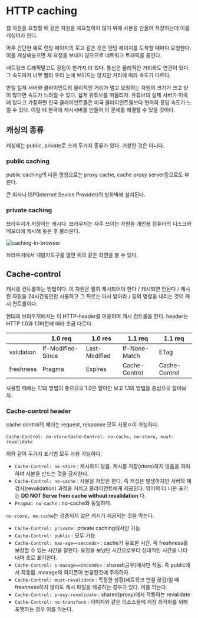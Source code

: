 # HTTP caching

웹 자원을 요청할 때 같은 자원을 재요청하지 않기 위해 사본을 만들어 저장하는데 이를 캐싱이라 한다.

아주 간단한 예로 랜딩 페이지의 로고 같은 것은 랜딩 페이지를 도착할 때마다 요청한다. 이를 캐싱해놓으면 재 요청을 보내지 않으므로 네트워크 트래픽을 줄인다.

네트워크 트래픽말고도 장점이 한가지 더 있다.
통신은 물리적인 거리와도 연관이 있다. 그 속도마저 너무 빨라 우리 눈에 보이지는 않지만 거리에 따라 속도가 다르다.

만일 실제 서버와 클라이언트의 물리적인 거리가 멀고 요청하는 자원의 크기가 크고 양이 많다면 속도가 느려질 수 있다.
쉽게 유튜브를 떠올리자.
유튜브의 실제 서버가 미국에 있다고 가정하면 한국 클라이언트들은 미국 클라이언트들보다 현저히 응답 속도가 느릴 수 있다.
이럴 때 한국에 캐시서버를 만들어 이 문제를 해결할 수 있을 것이다.

## 캐싱의 종류

캐싱에는 public, private로 크게 두가지 종류가 있다. 거창한 것은 아니다.

### public caching

public caching의 다른 명칭으로는 proxy cache, cache proxy server등으로도 부른다.

큰 회사나 ISP(Internet Sevice Provider)의 방화벽에 설치된다.

### private caching

브라우저가 저장하는 캐시다. 브라우저는 자주 쓰이는 자원을 개인용 컴퓨터의 디스크와 메모리에 캐시해 놓은 후 불러온다.

![caching-in-browser](https://user-images.githubusercontent.com/24724691/61453854-32920980-a99a-11e9-91ba-728a2aaf2e18.PNG)

브라우저에서 개발자도구를 열면 위와 같은 화면을 볼 수 있다.

## Cache-control

캐시를 컨트롤하는 방법이다. 이 자원은 필히 캐시되어야 한다 / 캐시되면 안된다 / 캐시된 자원을 24시간동안만 사용하고 그 뒤로는 다시 받아라 / 등의 명령을 내리는 것이 캐시 컨트롤이다.

현대의 브라우저에서는 이 HTTP-header를 이용하여 캐시 컨트롤을 한다.
header는 HTTP 1.0과 1.1버전에 따라 조금 다르다.

|            | 1.0 req           | 1.0 res       | 1.1 req       | 1.1 req       |
| ---------- | ----------------- | ------------- | ------------- | ------------- |
| validation | If-Modified-Since | Last-Modified | If-None-Match | ETag          |
| freshness  | Pragma            | Expires       | Cache-Control | Cache-Control |

사용할 때에는 1.1의 방법이 좋으므로 1.0은 알아만 보고 1.1의 방법을 중심으로 알아보자.

### Cache-control header

cache control의 헤더는 request, response 모두 사용ㅇ이 가능하다.

`Cache-Control: no-store`
`Cache-Control: no-cache, no-store, must-revalidate`

위와 같이 두가지 표기법 모두 사용 가능하다.

- `Cache-Control: no-store` : 캐시하지 않음. 캐시를 저장(store)하지 않음을 의미하며 사본을 만드는 것을 금지한다.
- `Cache-Control: no-cache` : 사본을 저장은 한다. 즉 캐싱은 발생하지만 서버와 재검사(revalidation) 과정을 거치고 클라이언트에게 제공된다. 영어의 더 나은 표기는 **DO NOT Serve from cache without revalidation** 다.
- `Pragma: no-cache` : no-cache와 동일하다.

`no-store, no-cache`는 검증되지 않은 캐시가 제공되는 것을 막는다.

- `Cache-Control: private` : private caching에서만 가능
- `Cache-Control: public` : 모두 가능
- `Cache-Control: max-age=<seconds>` : cache가 유효한 시간. 즉 freshness를 보장할 수 있는 시간을 말한다. 요청을 보냈던 시간으로부터 상대적인 시간을 나타내며 초로 표기한다.
- `Cache-Control: s-maxage=<seconds>` : shared(공유)에서만 작동. 즉 public에서 작동함. maxage의 하이픈이 변경된것에 주의하자.
- `Cache-Control: must-revalidate` : 특정한 상황(네트워크 연결 끊김)일 때 freshness하지 않아도 캐시 파일을 제공하는 경우가 있다. 이를 막는다.
- `Cache-Control: proxy-revalidate` : shared(proxy)에서 작동하는 revalidate
- `Cache-Control: no-transform` : 이미지와 같은 리소스들에 저장 최적화를 위해 포맷하는 경우 이를 막는다.
